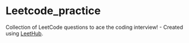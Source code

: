 # Leetcode_practice
Collection of LeetCode questions to ace the coding interview! - Created using [LeetHub](https://github.com/QasimWani/LeetHub).
